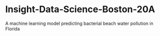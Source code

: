 # Insight-Data-Science-Boston-20A
A machine learning model predicting bacterial beach water pollution in Florida 
